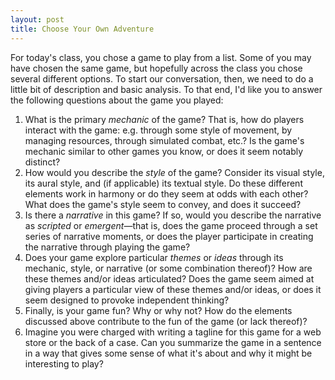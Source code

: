 ```yaml
---
layout: post
title: Choose Your Own Adventure
---
```


For today's class, you chose a game to play from a list. Some of you may have chosen the same game, but hopefully across the class you chose several different options. To start our conversation, then, we need to do a little bit of description and basic analysis. To that end, I'd like you to answer the following questions about the game you played:

1. What is the primary *mechanic* of the game? That is, how do players interact with the game: e.g. through some style of movement, by managing resources, through simulated combat, etc.? Is the game's mechanic similar to other games you know, or does it seem notably distinct?
2. How would you describe the *style* of the game? Consider its visual style, its aural style, and (if applicable) its textual style. Do these different elements work in harmony or do they seem at odds with each other? What does the game's style seem to convey, and does it succeed?
3. Is there a *narrative* in this game? If so, would you describe the narrative as *scripted* or *emergent*—that is, does the game proceed through a set series of narrative moments, or does the player participate in creating the narrative through playing the game? 
4. Does your game explore particular *themes* or *ideas* through its mechanic, style, or narrative (or some combination thereof)? How are these themes and/or ideas articulated? Does the game seem aimed at giving players a particular view of these themes and/or ideas, or does it seem designed to provoke independent thinking?
5. Finally, is your game fun? Why or why not? How do the elements discussed above contribute to the fun of the game (or lack thereof)?
6. Imagine you were charged with writing a tagline for this game for a web store or the back of a case. Can you summarize the game in a sentence in a way that gives some sense of what it's about and why it might be interesting to play?